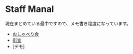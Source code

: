 # Staff Manal
現在まとめている最中ですので、メモ書き程度になっています。

- [おしゃべり会](./osyaberikai.md)
- [街宣](./gaisen.md)
- [デモ]